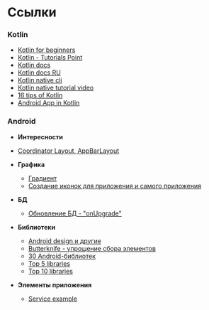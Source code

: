# Ссылки

### Kotlin
* [Kotlin for beginners](https://www.callicoder.com/kotlin-overview-installation-setup/)
* [Kotlin - Tutorials Point](https://www.tutorialspoint.com/kotlin/kotlin_basic_types.htm)
* [Kotlin docs](https://kotlinlang.org/docs/reference/)
* [Kotlin docs RU](https://kotlinlang.ru/docs/reference/classes.html)
* [Kotlin native cli](https://github.com/JetBrains/kotlin/releases/tag/v1.3.11) 
* [Kotlin native tutorial video](https://www.youtube.com/watch?v=YAKjUVNG14E)
* [16 tips of Kotlin](https://savvyapps.com/blog/kotlin-tips-android-development)
* [Android App in Kotlin](https://github.com/Nikeweke/EXPA--Android-Java/blob/master/src/books/Pro%20Android%20with%20Kotlin.pdf)

### Android
* **Интересности** 
 * [Coordinator Layout, AppBarLayout](https://habr.com/post/270121/)
 
* **Графика**
  + [Градиент](https://startandroid.ru/ru/uroki/vse-uroki-spiskom/377-urok-162-grafika-drawable-shape-gradient.html)
  + [Создание иконок для приложения и самого приложения](https://romannurik.github.io/AndroidAssetStudio/index.html)

* **БД**
  + [Обновление БД - "onUpgrade"](https://startandroid.ru/ru/uroki/vse-uroki-spiskom/79-urok-39-onupgrade-obnovljaem-bd-v-sqlite.html)

* **Библиотеки**
  + [Android design и другие](https://developer.android.com/topic/libraries/support-library/packages)
  + [Butterknife - упрощение сбора элементов](http://jakewharton.github.io/butterknife/)
  + [30 Android-библиотек](https://habr.com/post/431400/)
  + [Top 5 libraries](https://infinum.co/the-capsized-eight/top-5-android-libraries-every-android-developer-should-know-about)
  + [Top 10 libraries](https://infinum.co/the-capsized-eight/top-10-android-libraries-every-android-developer-should-know-about)

* **Элементы приложения**
  + [Service example](https://startandroid.ru/ru/uroki/vse-uroki-spiskom/157-urok-92-service-prostoj-primer.html)


